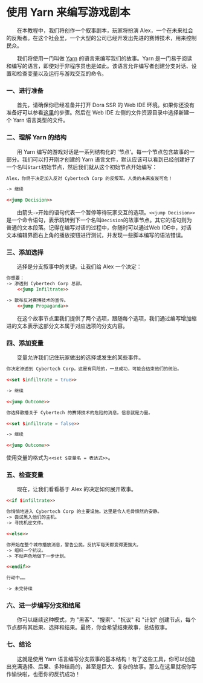 # 使用 Yarn 来编写游戏剧本

&emsp;&emsp;在本教程中，我们将创作一个叙事剧本，玩家将扮演 Alex，一个在未来社会的反叛者。在这个社会里，一个大型的公司已经开发出先进的赛博技术，用来控制民众。

&emsp;&emsp;我们将使用一门叫做 [Yarn](https://docs.yarnspinner.dev/beginners-guide/syntax-basics) 的语言来编写我们的故事。Yarn 是一门易于阅读和编写的语言，即使对于非程序员也是如此。该语言允许编写者创建分支对话、设置和检查变量以及运行与游戏交互的命令。

### 一、进行准备

&emsp;&emsp;首先，请确保你已经准备并打开 Dora SSR 的 Web IDE 环境。如果你还没有准备好可以参看[这里](/docs/tutorial/quick-start)的步骤。然后在 Web IDE 左侧的文件资源目录中选择新建一个 Yarn 语言类型的文件。

### 二、理解 Yarn 的结构

&emsp;&emsp;用 Yarn 编写的游戏对话是一系列结构化的 '节点'。每一个节点包含故事的一部分。我们可以打开刚才创建的 Yarn 语言文件，默认应该可以看到已经创建好了一个名叫`Start`初始节点，然后我们就从这个初始节点开始编写：

```html title="节点：Start"
Alex，你终于决定加入反对 Cybertech Corp 的反叛军。人类的未来岌岌可危！

-> 继续

<<jump Decision>>
```

&emsp;&emsp;由箭头`->`开始的语句代表一个暂停等待玩家交互的选项。`<<jump Decision>>`是一个命令语句，表示跳转到下一个名叫`Decision`的故事节点。其它的语句则为普通的文本段落。记得在编写对话的过程中，你随时可以通过Web IDE中，对话文本编辑界面右上角的播放按钮进行测试，并发现一些脚本编写的语法错误。

### 三、添加选择

&emsp;&emsp;选择是分支叙事中的关键。让我们给 Alex 一个决定：

```html title="节点：Decision"
你想要：
-> 渗透到 Cybertech Corp 总部。
	<<jump Infiltrate>>

-> 散布反对赛博技术的宣传。
	<<jump Propaganda>>
```

&emsp;&emsp;在这个故事节点里我们提供了两个选项，跟随每个选项，我们通过编写增加缩进的文本表示这部分文本属于对应选项的分支内容。

### 四、添加变量

&emsp;&emsp;变量允许我们记住玩家做出的选择或发生的某些事件。

```html title="节点：Infiltrate"
你决定渗透到 Cybertech Corp。这是有风险的，一旦成功，可能会结束他们的统治。

<<set $infiltrate = true>>

-> 继续

<<jump Outcome>>
```

```html title="节点：Propaganda"
你选择散播关于 Cybertech 的赛博技术的危险的消息。信息就是力量。

<<set $infiltrate = false>>

-> 继续

<<jump Outcome>>
```

使用变量的格式为`<<set $变量名 = 表达式>>`。

### 五、检查变量

&emsp;&emsp;现在，让我们看看基于 Alex 的决定如何展开故事。

```html title="节点：Outcome"
<<if $infiltrate>>

你悄悄地进入 Cybertech Corp 的主要设施。这里是令人毛骨悚然的安静。
-> 尝试黑入他们的主机。
-> 寻找机密文件。

<<else>>

你开始在整个城市播放消息，警告公民。反抗军每天都变得更强大。
-> 组织一个抗议。
-> 不动声色地做下一步计划。

<<endif>>

行动中……

-> 未完待续
```

### 六、进一步编写分支和结尾

&emsp;&emsp;你可以继续这种模式，为 "黑客"、"搜索"、"抗议" 和 "计划" 创建节点，每个节点都有其后果、选择和结果。最终，你会希望结束故事，总结叙事。

### 七、结论

&emsp;&emsp;这就是使用 Yarn 语言编写分支叙事的基本结构！有了这些工具，你可以创造出充满选择、后果、多种结局的，甚至是巨大、复杂的故事。那么在这里就祝你写作愉快啦，也愿你的反抗成功！
